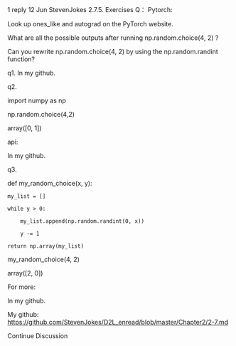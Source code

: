 

<!--
 * @version:
 * @Author:  StevenJokess https://github.com/StevenJokess
 * @Date: 2020-09-13 21:22:49
 * @LastEditors:  StevenJokess https://github.com/StevenJokess
 * @LastEditTime: 2020-09-13 21:22:51
 * @Description:http://preview.d2l.ai/d2l-en/master/chapter_preliminaries/lookup-api.html
 * @TODO::
 * @Reference:
-->

1 reply
12 Jun
Steven​Jokes
2.7.5. Exercises
Q：
Pytorch:

Look up ones_like and autograd on the PyTorch website.

What are all the possible outputs after running np.random.choice(4, 2) ?

Can you rewrite np.random.choice(4, 2) by using the np.random.randint function?

q1.
In my github.

q2.

import numpy as np

np.random.choice(4,2)

array([0, 1])

api:

In my github.

q3.

def my_random_choice(x, y):

    my_list = []

    while y > 0:

        my_list.append(np.random.randint(0, x))

        y -= 1

    return np.array(my_list)

my_random_choice(4, 2)

array([2, 0])

For more:

In my github.

My github: https://github.com/StevenJokes/D2L_enread/blob/master/Chapter2/2-7.md

Continue Discussion
